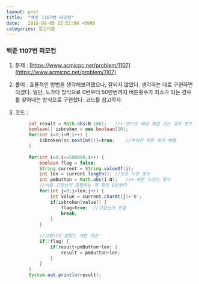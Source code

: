 ```yaml
---
layout: post
title:  "백준 1107번 리모컨"
date:   2018-08-05 22:52:00 +0900
categories: 알고리즘
---
```

### 백준 1107번 리모컨

1. 문제 : [https://www.acmicpc.net/problem/1107](https://www.acmicpc.net/problem/1107)

2. 풀이 : 효율적인 방법을 생각해보려했으나, 잘되지 않았다. 생각하는 대로 구현하면 되겠다. 일단, 노가다 방식으로 0번부터 50만번까지 버튼횟수가 최소가 되는 경우를 찾아내는 방식으로 구현했다. 코드를 참고하자.

3. 코드 :

   ```java
   		int result = Math.abs(N-100);	//+-만으로 해당 채널 가는 경우 횟수
   		boolean[] isbroken = new boolean[10];
   		for(int i=0;i<M;i++) {
   			isbroken[sc.nextInt()]=true;	//부숴진 버튼 보관 배열
   		}
   		
   		for(int i=0;i<=500000;i++) {
   			boolean flag = false;
   			String current = String.valueOf(i);
   			int len = current.length();	//번호 누른 횟수
   			int pmButton = Math.abs(i-N);	//+-버튼 누르는 횟수
   			//버튼 고장난거 포함하는 지 확인 0번부터
   			for(int j=0;j<len;j++) {
   				int value = current.charAt(j)+'0';
   				if(isbroken[value]) {
   					flag=true;	//고장난거 포함
   					break;
   				}
   			}
   			
   			//고장나지 않았는 거만 계산
   			if(!flag) {
   				if(result>pmButton+len) {
   					result = pmButton+len;
   				}
   			}
   		}
   		System.out.println(result);
   ```